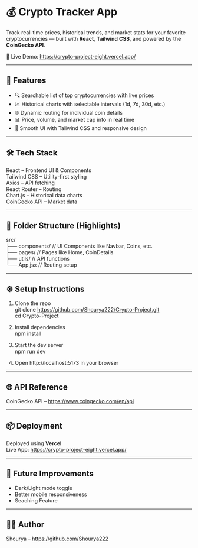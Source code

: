 # 💰 Crypto Tracker App

Track real-time prices, historical trends, and market stats for your favorite cryptocurrencies — built with **React**, **Tailwind CSS**, and powered by the **CoinGecko API**.

🔗 Live Demo: https://crypto-project-eight.vercel.app/

---

## 🚀 Features

- 🔍 Searchable list of top cryptocurrencies with live prices  
- 📈 Historical charts with selectable intervals (1d, 7d, 30d, etc.)  
- 🌐 Dynamic routing for individual coin details  
- 📊 Price, volume, and market cap info in real time  
- 🎨 Smooth UI with Tailwind CSS and responsive design  

---

## 🛠️ Tech Stack

React – Frontend UI & Components  
Tailwind CSS – Utility-first styling  
Axios – API fetching  
React Router – Routing  
Chart.js – Historical data charts  
CoinGecko API – Market data  

---

## 📁 Folder Structure (Highlights)

src/  
├── components/        // UI Components like Navbar, Coins, etc.  
├── pages/             // Pages like Home, CoinDetails  
├── utils/             // API functions  
└── App.jsx            // Routing setup  

---

## ⚙️ Setup Instructions

1. Clone the repo  
   git clone https://github.com/Shourya222/Crypto-Project.git  
   cd Crypto-Project  

2. Install dependencies  
   npm install  

3. Start the dev server  
   npm run dev  

4. Open http://localhost:5173 in your browser  

---

## 🌐 API Reference

CoinGecko API – https://www.coingecko.com/en/api  

---

## 📦 Deployment

Deployed using **Vercel**  
Live App: https://crypto-project-eight.vercel.app/

---

## 📌 Future Improvements

- Dark/Light mode toggle  
- Better mobile responsiveness
- Seaching Feature 

---

## 👨‍💻 Author

Shourya – https://github.com/Shourya222  


